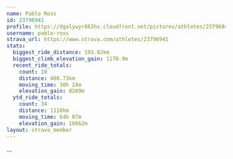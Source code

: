 ```yaml
---
name: Pablo Ross
id: 23796941
profile: https://dgalywyr863hv.cloudfront.net/pictures/athletes/23796941/14615399/1/large.jpg
username: pablo-ross
strava_url: https://www.strava.com/athletes/23796941
stats:
  biggest_ride_distance: 193.82km
  biggest_climb_elevation_gain: 1170.9m
  recent_ride_totals:
    count: 10
    distance: 480.73km
    moving_time: 30h 24m
    elevation_gain: 8269m
  ytd_ride_totals:
    count: 34
    distance: 1118km
    moving_time: 64h 07m
    elevation_gain: 10662m
layout: strava_member
--- 
```

...
